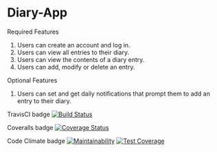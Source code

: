 # Diary-App

Required Features
1. Users can create an account and log in.
2. Users can view all entries to their diary.
3. Users can view the contents of a diary entry.
4. Users can add, modify or delete an entry.

Optional Features
1. Users can set and get daily notifications that prompt them to add an entry to their diary.

TravisCI badge 
[![Build Status](https://travis-ci.com/okezieobi/Diary-App.svg?branch=ft-get-one-entry-%23162898194)](https://travis-ci.com/okezieobi/Diary-App)

Coveralls badge
[![Coverage Status](https://coveralls.io/repos/github/okezieobi/Diary-App/badge.svg?branch=ft-get-one-entry-%23162898194)](https://coveralls.io/github/okezieobi/Diary-App?branch=ft-get-one-entry-%23162898194)

Code Climate badge
[![Maintainability](https://api.codeclimate.com/v1/badges/823954fdb9aa55591961/maintainability)](https://codeclimate.com/github/okezieobi/Diary-App/maintainability)
[![Test Coverage](https://api.codeclimate.com/v1/badges/823954fdb9aa55591961/test_coverage)](https://codeclimate.com/github/okezieobi/Diary-App/test_coverage)
